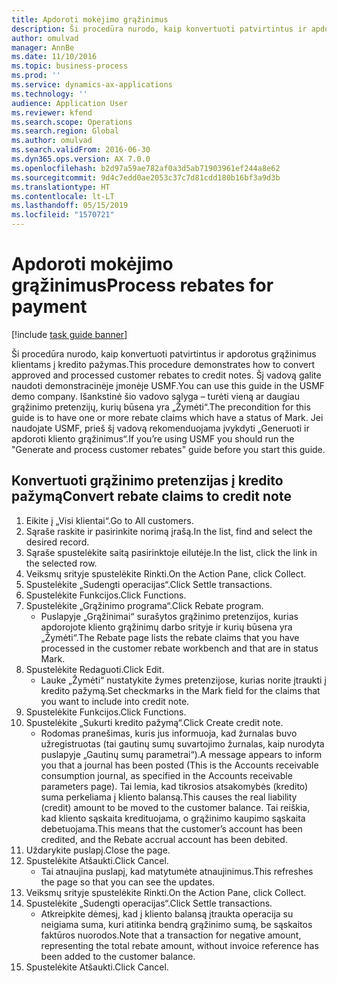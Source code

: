 ```yaml
---
title: Apdoroti mokėjimo grąžinimus
description: Ši procedūra nurodo, kaip konvertuoti patvirtintus ir apdorotus grąžinimus klientams į kredito pažymas.
author: omulvad
manager: AnnBe
ms.date: 11/10/2016
ms.topic: business-process
ms.prod: ''
ms.service: dynamics-ax-applications
ms.technology: ''
audience: Application User
ms.reviewer: kfend
ms.search.scope: Operations
ms.search.region: Global
ms.author: omulvad
ms.search.validFrom: 2016-06-30
ms.dyn365.ops.version: AX 7.0.0
ms.openlocfilehash: b2d97a59ae782af0a3d5ab71903961ef244a8e62
ms.sourcegitcommit: 9d4c7edd0ae2053c37c7d81cdd180b16bf3a9d3b
ms.translationtype: HT
ms.contentlocale: lt-LT
ms.lasthandoff: 05/15/2019
ms.locfileid: "1570721"
---
```

# <a name="process-rebates-for-payment"></a><span data-ttu-id="24b1f-103">Apdoroti mokėjimo grąžinimus</span><span class="sxs-lookup"><span data-stu-id="24b1f-103">Process rebates for payment</span></span>

[!include [task guide banner](../../includes/task-guide-banner.md)]

<span data-ttu-id="24b1f-104">Ši procedūra nurodo, kaip konvertuoti patvirtintus ir apdorotus grąžinimus klientams į kredito pažymas.</span><span class="sxs-lookup"><span data-stu-id="24b1f-104">This procedure demonstrates how to convert approved and processed customer rebates to credit notes.</span></span> <span data-ttu-id="24b1f-105">Šį vadovą galite naudoti demonstracinėje įmonėje USMF.</span><span class="sxs-lookup"><span data-stu-id="24b1f-105">You can use this guide in the USMF demo company.</span></span> <span data-ttu-id="24b1f-106">Išankstinė šio vadovo sąlyga – turėti vieną ar daugiau grąžinimo pretenzijų, kurių būsena yra „Žymėti“.</span><span class="sxs-lookup"><span data-stu-id="24b1f-106">The precondition for this guide is to have one or more rebate claims which have a status of Mark.</span></span> <span data-ttu-id="24b1f-107">Jei naudojate USMF, prieš šį vadovą rekomenduojama įvykdyti „Generuoti ir apdoroti kliento grąžinimus“.</span><span class="sxs-lookup"><span data-stu-id="24b1f-107">If you’re using USMF you should run the "Generate and process customer rebates" guide before you start this guide.</span></span>


## <a name="convert-rebate-claims-to-credit-note"></a><span data-ttu-id="24b1f-108">Konvertuoti grąžinimo pretenzijas į kredito pažymą</span><span class="sxs-lookup"><span data-stu-id="24b1f-108">Convert rebate claims to credit note</span></span>
1. <span data-ttu-id="24b1f-109">Eikite į „Visi klientai“.</span><span class="sxs-lookup"><span data-stu-id="24b1f-109">Go to All customers.</span></span>
2. <span data-ttu-id="24b1f-110">Sąraše raskite ir pasirinkite norimą įrašą.</span><span class="sxs-lookup"><span data-stu-id="24b1f-110">In the list, find and select the desired record.</span></span>
3. <span data-ttu-id="24b1f-111">Sąraše spustelėkite saitą pasirinktoje eilutėje.</span><span class="sxs-lookup"><span data-stu-id="24b1f-111">In the list, click the link in the selected row.</span></span>
4. <span data-ttu-id="24b1f-112">Veiksmų srityje spustelėkite Rinkti.</span><span class="sxs-lookup"><span data-stu-id="24b1f-112">On the Action Pane, click Collect.</span></span>
5. <span data-ttu-id="24b1f-113">Spustelėkite „Sudengti operacijas“.</span><span class="sxs-lookup"><span data-stu-id="24b1f-113">Click Settle transactions.</span></span>
6. <span data-ttu-id="24b1f-114">Spustelėkite Funkcijos.</span><span class="sxs-lookup"><span data-stu-id="24b1f-114">Click Functions.</span></span>
7. <span data-ttu-id="24b1f-115">Spustelėkite „Grąžinimo programa“.</span><span class="sxs-lookup"><span data-stu-id="24b1f-115">Click Rebate program.</span></span>
    * <span data-ttu-id="24b1f-116">Puslapyje „Grąžinimai“ surašytos grąžinimo pretenzijos, kurias apdorojote kliento grąžinimų darbo srityje ir kurių būsena yra „Žymėti“.</span><span class="sxs-lookup"><span data-stu-id="24b1f-116">The Rebate page lists the rebate claims that you have processed in the customer rebate workbench and that are in status Mark.</span></span>    
8. <span data-ttu-id="24b1f-117">Spustelėkite Redaguoti.</span><span class="sxs-lookup"><span data-stu-id="24b1f-117">Click Edit.</span></span>
    * <span data-ttu-id="24b1f-118">Lauke „Žymėti“ nustatykite žymes pretenzijose, kurias norite įtraukti į kredito pažymą.</span><span class="sxs-lookup"><span data-stu-id="24b1f-118">Set checkmarks in the Mark field for the claims that you want to include into credit note.</span></span>   
9. <span data-ttu-id="24b1f-119">Spustelėkite Funkcijos.</span><span class="sxs-lookup"><span data-stu-id="24b1f-119">Click Functions.</span></span>
10. <span data-ttu-id="24b1f-120">Spustelėkite „Sukurti kredito pažymą“.</span><span class="sxs-lookup"><span data-stu-id="24b1f-120">Click Create credit note.</span></span>
    * <span data-ttu-id="24b1f-121">Rodomas pranešimas, kuris jus informuoja, kad žurnalas buvo užregistruotas (tai gautinų sumų suvartojimo žurnalas, kaip nurodyta puslapyje „Gautinų sumų parametrai“).</span><span class="sxs-lookup"><span data-stu-id="24b1f-121">A message appears to inform you that a journal has been posted (This is the Accounts receivable consumption journal, as specified in the Accounts receivable parameters page).</span></span> <span data-ttu-id="24b1f-122">Tai lemia, kad tikrosios atsakomybės (kredito) suma perkeliama į kliento balansą.</span><span class="sxs-lookup"><span data-stu-id="24b1f-122">This causes the real liability (credit) amount to be moved to the customer balance.</span></span> <span data-ttu-id="24b1f-123">Tai reiškia, kad kliento sąskaita kredituojama, o grąžinimo kaupimo sąskaita debetuojama.</span><span class="sxs-lookup"><span data-stu-id="24b1f-123">This means that the customer’s account has been credited, and the Rebate accrual account has been debited.</span></span>  
11. <span data-ttu-id="24b1f-124">Uždarykite puslapį.</span><span class="sxs-lookup"><span data-stu-id="24b1f-124">Close the page.</span></span>
12. <span data-ttu-id="24b1f-125">Spustelėkite Atšaukti.</span><span class="sxs-lookup"><span data-stu-id="24b1f-125">Click Cancel.</span></span>
    * <span data-ttu-id="24b1f-126">Tai atnaujina puslapį, kad matytumėte atnaujinimus.</span><span class="sxs-lookup"><span data-stu-id="24b1f-126">This refreshes the page so that you can see the updates.</span></span>  
13. <span data-ttu-id="24b1f-127">Veiksmų srityje spustelėkite Rinkti.</span><span class="sxs-lookup"><span data-stu-id="24b1f-127">On the Action Pane, click Collect.</span></span>
14. <span data-ttu-id="24b1f-128">Spustelėkite „Sudengti operacijas“.</span><span class="sxs-lookup"><span data-stu-id="24b1f-128">Click Settle transactions.</span></span>
    * <span data-ttu-id="24b1f-129">Atkreipkite dėmesį, kad į kliento balansą įtraukta operacija su neigiama suma, kuri atitinka bendrą grąžinimo sumą, be sąskaitos faktūros nuorodos.</span><span class="sxs-lookup"><span data-stu-id="24b1f-129">Note that a transaction for negative amount, representing the total rebate amount, without invoice reference has been added to the customer balance.</span></span>   
15. <span data-ttu-id="24b1f-130">Spustelėkite Atšaukti.</span><span class="sxs-lookup"><span data-stu-id="24b1f-130">Click Cancel.</span></span>

